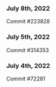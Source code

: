 ### July 8th, 2022

Commit #223828

### July 5th, 2022

Commit #314353


### July 4th, 2022

Commit #72281

